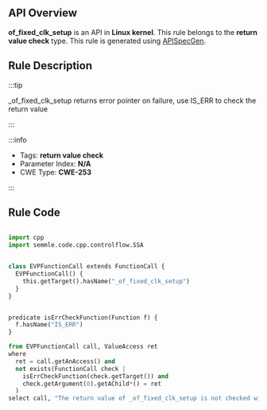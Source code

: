 ---
---


## API Overview
**of_fixed_clk_setup** is an API in **Linux kernel**. This rule belongs to the **return value check** type. This rule is generated using [APISpecGen](../../tools/APISpecGen).
## Rule Description

:::tip

_of_fixed_clk_setup returns error pointer on failure, use IS_ERR to check the return value

:::

:::info

- Tags: **return value check**
- Parameter Index: **N/A**
- CWE Type: **CWE-253**

:::

## Rule Code
```python

import cpp
import semmle.code.cpp.controlflow.SSA


class EVPFunctionCall extends FunctionCall {
  EVPFunctionCall() {
    this.getTarget().hasName("_of_fixed_clk_setup")
  }
}


predicate isErrCheckFunction(Function f) {
  f.hasName("IS_ERR") 
}

from EVPFunctionCall call, ValueAccess ret
where
  ret = call.getAnAccess() and
  not exists(FunctionCall check |
    isErrCheckFunction(check.getTarget()) and
    check.getArgument(0).getAChild*() = ret
  )
select call, "The return value of _of_fixed_clk_setup is not checked with IS_ERR."
    
```